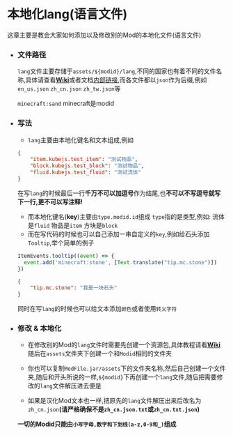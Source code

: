 # 本地化lang(语言文件)
这章主要是教会大家如何添加以及修改别的Mod的本地化文件(语言文件)

* ### 文件路径
  `lang`文件主要存储于`assets/${modid}/lang`,不同的国家也有着不同的文件名称,具体请查看[**Wiki**](https://zh.minecraft.wiki/w/语言)或者文档[内部链接](/ti-wai-hua/lang-wen-jian-ming.md),而各文件都以`json`作为后缀,例如`en_us.json` `zh_cn.json` `zh_tw.json`等 

  `minecraft:sand` minecraft是modid

* ### 写法
  * `lang`主要由本地化键名和文本组成,例如
  ```json
  {
      "item.kubejs.test_item": "测试物品",
      "block.kubejs.test_block": "测试物品",
      "fluid.kubejs.test_fluid": "测试流体"
  }
  ```
  在写`lang`的时候最后一行**千万不可以加逗号**作为结尾,也**不可以不写逗号就写下一行,更不可以写注释!**
  * 而本地化键名(**key**)主要由`type.modid.id`组成
  `type`指的是类型,例如:
  流体是`fluid`
  物品是`item`
  方块是`block`
  * 而在写代码的时候也可以自己添加一串自定义的`key`,例如给石头添加`Tooltip`,举个简单的例子
  ```js
  ItemEvents.tooltip((event) => {
  	event.add('minecraft:stone', [Text.translate("tip.mc.stone")])
  })
  ```

  ```json
  {
	  "tip.mc.stone": "我是一块石头"
  }
  ```
  同时在写`lang`的时候也可以给文本添加`颜色`或者使用`转义字符`

* ### 修改 & 本地化
  * 在修改别的Mod的`lang`文件时需要先创建一个资源包,具体教程请看[**Wiki**](https://zh.minecraft.wiki/w/Tutorial:制作资源包)
  随后在`assets`文件夹下创建一个和`Modid`相同的文件夹

  * 你也可以复制`ModFile.jar/assets`下的文件夹名称,然后自己创建一个文件夹,随后和开头所说的一样,`${modid}`下再创建一个`lang`文件,随后把需要修改的`lang`文件解压进去便是
  * 如果是汉化Mod文本也一样,把原先的`lang`文件解压出来后改名为`zh_cn.json`**(请严格确保不是`zh_cn.json.txt`或`zh_cn.txt.json`)**

  **一切的Modid只能由`小写字母,数字和下划线(a-z,0-9和_)`组成**